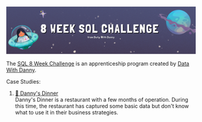 <img src='https://raw.githubusercontent.com/jaquezux/SQL-8-week-challenge/main/sql8weekchallenge.png' /> <br>

The <a href='https://8weeksqlchallenge.com/about/'>SQL 8 Week Challenge</a> is an apprenticeship program created by <a href='https://www.datawithdanny.com/'>Data With Danny</a>.

Case Studies:

1) <a href='https://github.com/jaquezux/SQL-8-week-challenge/blob/main/case-study-1/case-study-1.md'>🍜 Danny's Dinner</a><br>
Danny's Dinner is a restaurant with a few months of operation. During this time, the restaurant has captured some basic data but don't know what to use it in their business strategies.